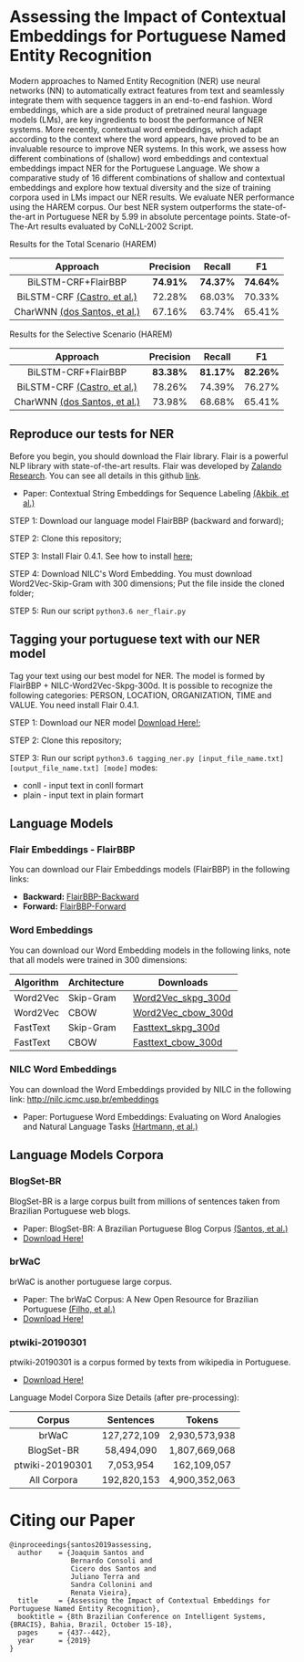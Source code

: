 # Assessing the Impact of Contextual Embeddings for Portuguese Named Entity Recognition

Modern approaches to Named Entity Recognition (NER) use neural networks (NN) to automatically extract features from text and seamlessly integrate them with sequence taggers in an end-to-end fashion.
Word embeddings, which are a side product of pretrained neural language models (LMs), are key ingredients to boost the performance of NER systems.
More recently, contextual word embeddings, which adapt according to the context where the word appears, have proved to be an invaluable resource to improve NER systems.
In this work, we assess how different combinations of (shallow) word embeddings and contextual embeddings impact NER for the Portuguese Language.
We show a comparative study of 16 different combinations of shallow and contextual embeddings and explore how textual diversity and the size of training corpora used in LMs impact our NER results.
We evaluate NER performance using the HAREM corpus.
Our best NER system outperforms the state-of-the-art in Portuguese NER by 5.99 in absolute percentage points. State-of-The-Art results evaluated by CoNLL-2002 Script.


Results for the Total Scenario (HAREM)

| Approach   |    Precision   | Recall |   F1   |
|:----------:|:--------------:|:------:|:------:|
| BiLSTM-CRF+FlairBBP |     **74.91%**     | **74.37%** | **74.64%** |
| BiLSTM-CRF [(Castro, et al.)](https://www.researchgate.net/publication/326301193_Portuguese_Named_Entity_Recognition_using_LSTM-CRF) |     72.28%     | 68.03% | 70.33% |
|   CharWNN [(dos Santos, et al.)](https://arxiv.org/pdf/1505.05008.pdf)  |     67.16%     | 63.74% | 65.41% |

Results for the Selective Scenario (HAREM)

| Approach   |    Precision   | Recall |   F1   |
|:----------:|:--------------:|:------:|:------:|
| BiLSTM-CRF+FlairBBP|       **83.38%**       | **81.17%** | **82.26%** |
| BiLSTM-CRF [(Castro, et al.)](https://www.researchgate.net/publication/326301193_Portuguese_Named_Entity_Recognition_using_LSTM-CRF) |       78.26%       | 74.39% | 76.27% |
|   CharWNN [(dos Santos, et al.)](https://arxiv.org/pdf/1505.05008.pdf) |       73.98%       | 68.68% |    65.41%    |

## Reproduce our tests for NER

Before you begin, you should download the Flair library. Flair is a powerful NLP library with state-of-the-art results. Flair was developed by [Zalando Research](https://research.zalando.com/). You can see all details in this github [link](https://github.com/zalandoresearch/flair).
* Paper: Contextual String Embeddings for Sequence Labeling [(Akbik, et al.)](https://drive.google.com/file/d/17yVpFA7MmXaQFTe-HDpZuqw9fJlmzg56/view)

STEP 1: Download our language model FlairBBP (backward and forward);

STEP 2: Clone this repository; 

STEP 3: Install Flair 0.4.1. See how to install [here](https://github.com/zalandoresearch/flair);

STEP 4: Download NILC's Word Embedding. You must download Word2Vec-Skip-Gram with 300 dimensions; Put the file inside the cloned folder;

STEP 5: Run our script ```python3.6 ner_flair.py```

## Tagging your portuguese text with our NER model

Tag your text using our best model for NER. The model is formed by FlairBBP + NILC-Word2Vec-Skpg-300d. It is possible to recognize the following categories: PERSON, LOCATION, ORGANIZATION, TIME and VALUE. You need install Flair 0.4.1.

STEP 1: Download our NER model [Download Here!](http://grupopln.inf.pucrs.br/lm-bbp/best-model.pt);

STEP 2: Clone this repository;

STEP 3: Run our script ```python3.6 tagging_ner.py [input_file_name.txt] [output_file_name.txt] [mode]``` modes:
* conll - input text in conll formart
* plain - input text in plain formart

## Language Models

### Flair Embeddings - FlairBBP
You can download our Flair Embeddings models (FlairBBP) in the following links:
* **Backward:** [FlairBBP-Backward](http://grupopln.inf.pucrs.br/lm-bbp/flairBBP_backward-pt.pt)
* **Forward:** [FlairBBP-Forward](http://grupopln.inf.pucrs.br/lm-bbp/flairBBP_forward-pt.pt)

### Word Embeddings
You can download our Word Embedding models in the following links, note that all models were trained in 300 dimensions:


| Algorithm  | Architecture | Downloads |
| ------------- | ------------- | ------------- |
| Word2Vec  | Skip-Gram  | [Word2Vec_skpg_300d](http://grupopln.inf.pucrs.br/lm-bbp/bbp_word2vec_skpg_300d.zip) |
| Word2Vec  | CBOW  | [Word2Vec_cbow_300d](http://grupopln.inf.pucrs.br/lm-bbp/bbp_word2vec_cbow_300d.zip) |
| FastText   | Skip-Gram  | [Fasttext_skpg_300d](http://grupopln.inf.pucrs.br/lm-bbp/bbp_fasttext_skpg_300d.zip) |
| FastText   | CBOW  | [Fasttext_cbow_300d](http://grupopln.inf.pucrs.br/lm-bbp/bbp_fasttext_cbow_300d.zip) |

### NILC Word Embeddings
You can download the Word Embeddings provided by NILC in the following link: http://nilc.icmc.usp.br/embeddings
* Paper: Portuguese Word Embeddings: Evaluating on Word Analogies and Natural Language Tasks [(Hartmann, et al.)](https://arxiv.org/pdf/1708.06025.pdf)

## Language Models Corpora

### BlogSet-BR
BlogSet-BR is a large corpus built from millions of sentences taken from Brazilian Portuguese web blogs.
* Paper: BlogSet-BR: A Brazilian Portuguese Blog Corpus [(Santos, et al.)](http://www.lrec-conf.org/proceedings/lrec2018/summaries/10.html)
* [Download Here!](http://www.inf.pucrs.br/linatural/wordpress/recursos-e-ferramentas/blogset-br/)

### brWaC
brWaC is another portuguese large corpus.
* Paper: The brWaC Corpus: A New Open Resource for Brazilian Portuguese [(Filho, et al.)](https://www.researchgate.net/publication/326303825_The_brWaC_Corpus_A_New_Open_Resource_for_Brazilian_Portuguese)
* [Download Here!](http://www.inf.ufrgs.br/pln/wiki/index.php?title=BrWaC)

### ptwiki-20190301
ptwiki-20190301 is a corpus formed by texts from wikipedia in Portuguese.
* [Download Here!](https://dumps.wikimedia.org/ptwiki/20190301/)

Language Model Corpora Size Details (after pre-processing):

|      Corpus     |  Sentences  |     Tokens    |
|:---------------:|:-----------:|:-------------:|
|      brWaC      | 127,272,109 | 2,930,573,938 |
|    BlogSet-BR   |  58,494,090 | 1,807,669,068 |
| ptwiki-20190301 |  7,053,954  |  162,109,057  |
|   All Corpora   | 192,820,153 | 4,900,352,063 |

# Citing our Paper
```
@inproceedings{santos2019assessing,
  author    = {Joaquim Santos and
               Bernardo Consoli and
               Cicero dos Santos and
               Juliano Terra and
               Sandra Collonini and
               Renata Vieira},
  title     = {Assessing the Impact of Contextual Embeddings for Portuguese Named Entity Recognition},
  booktitle = {8th Brazilian Conference on Intelligent Systems, {BRACIS}, Bahia, Brazil, October 15-18},
  pages     = {437--442},
  year      = {2019}
}
```
